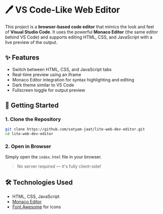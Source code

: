 # 🖊️ VS Code-Like Web Editor

This project is a **browser-based code editor** that mimics the look and feel of **Visual Studio Code**. It uses the powerful **Monaco Editor** (the same editor behind VS Code) and supports editing HTML, CSS, and JavaScript with a live preview of the output.

## ✨ Features

- Switch between HTML, CSS, and JavaScript tabs
- Real-time preview using an iframe
- Monaco Editor integration for syntax highlighting and editing
- Dark theme similar to VS Code
- Fullscreen toggle for output preview

## 🚀 Getting Started

### 1. Clone the Repository

```bash
git clone https://github.com/satyam-jaat/lite-web-dev-editor.git
cd lite-web-dev-editor
```

### 2. Open in Browser

Simply open the `index.html` file in your browser.

> No server required — it's fully client-side!

## 🛠️ Technologies Used

- HTML, CSS, JavaScript
- [Monaco Editor](https://microsoft.github.io/monaco-editor/)
- [Font Awesome](https://fontawesome.com/) for icons
